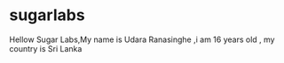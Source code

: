 # sugarlabs
Hellow Sugar Labs,My name is Udara Ranasinghe ,i am 16 years old , my country is Sri Lanka
